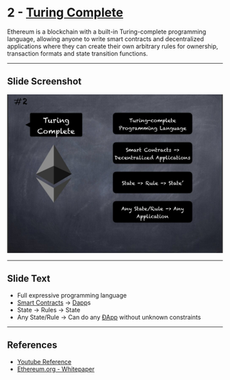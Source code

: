 # 2 - [Turing Complete](Turing%20Complete.md)

Ethereum is a blockchain with a built-in Turing-complete programming language, allowing anyone to write smart contracts and decentralized applications where they can create their own arbitrary rules for ownership, transaction formats and state transition functions.

___
## Slide Screenshot
![002.jpg](../../images/1.%20Ethereum%20101/002.jpg)
___
## Slide Text
- Full expressive programming language
- [Smart Contracts](Smart%20Contracts.md) -> [Dapp](Dapp.md)s
- State -> Rules -> State
- Any State/Rule -> Can do any [ÐApp](Dapp.md) without unknown constraints 
___
## References
- [Youtube Reference](https://youtu.be/44qhIBMGMoM?t=289)
- [Ethereum.org - Whitepaper](https://ethereum.org/en/whitepaper/)

